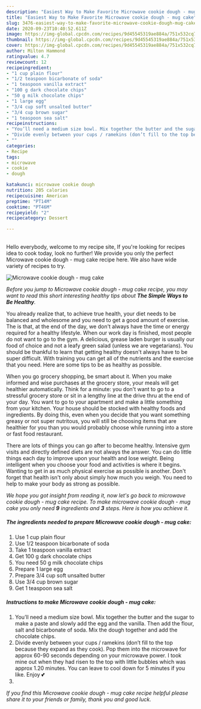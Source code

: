 ```yaml
---
description: "Easiest Way to Make Favorite Microwave cookie dough - mug cake"
title: "Easiest Way to Make Favorite Microwave cookie dough - mug cake"
slug: 3476-easiest-way-to-make-favorite-microwave-cookie-dough-mug-cake
date: 2020-09-23T10:40:52.611Z
image: https://img-global.cpcdn.com/recipes/9d45545319ae884a/751x532cq70/microwave-cookie-dough-mug-cake-recipe-main-photo.jpg
thumbnail: https://img-global.cpcdn.com/recipes/9d45545319ae884a/751x532cq70/microwave-cookie-dough-mug-cake-recipe-main-photo.jpg
cover: https://img-global.cpcdn.com/recipes/9d45545319ae884a/751x532cq70/microwave-cookie-dough-mug-cake-recipe-main-photo.jpg
author: Milton Hammond
ratingvalue: 4.7
reviewcount: 12
recipeingredient:
- "1 cup plain flour"
- "1/2 teaspoon bicarbonate of soda"
- "1 teaspoon vanilla extract"
- "100 g dark chocolate chips"
- "50 g milk chocolate chips"
- "1 large egg"
- "3/4 cup soft unsalted butter"
- "3/4 cup brown sugar"
- "1 teaspoon sea salt"
recipeinstructions:
- "You’ll need a medium size bowl. Mix together the butter and the sugar to make a paste and slowly add the egg and the vanilla. Then add the flour, salt and bicarbonate of soda. Mix the dough together and add the chocolate chips."
- "Divide evenly between your cups / ramekins (don’t fill to the top because they expand as they cook). Pop them into the microwave for approx 60-90 seconds depending on your microwave power. I took mine out when they had risen to the top with little bubbles which was approx 1.20 minutes. You can leave to cool down for 5 minutes if you like. Enjoy 💕"
- ""
categories:
- Recipe
tags:
- microwave
- cookie
- dough

katakunci: microwave cookie dough 
nutrition: 205 calories
recipecuisine: American
preptime: "PT14M"
cooktime: "PT46M"
recipeyield: "2"
recipecategory: Dessert

---
```

<br>
Hello everybody, welcome to my recipe site, If you're looking for recipes idea to cook today, look no further! We provide you only the perfect Microwave cookie dough - mug cake recipe here. We also have wide variety of recipes to try.
<br>


![Microwave cookie dough - mug cake](https://img-global.cpcdn.com/recipes/9d45545319ae884a/751x532cq70/microwave-cookie-dough-mug-cake-recipe-main-photo.jpg)

<i>Before you jump to Microwave cookie dough - mug cake recipe, you may want to read this short interesting healthy tips about <strong>The Simple Ways to Be Healthy</strong>.</i>

You already realize that, to achieve true health, your diet needs to be balanced and wholesome and you need to get a good amount of exercise. The  is that, at the end of the day, we don't always have the time or energy required for a healthy lifestyle. When our work day is finished, most people do not want to go to the gym. A delicious, grease laden burger is usually our food of choice and not a leafy green salad (unless we are vegetarians). You should be thankful to learn that getting healthy doesn't always have to be super difficult. With training you can get all of the nutrients and the exercise that you need. Here are some tips to be as healthy as possible.

When you go grocery shopping, be smart about it. When you make informed and wise purchases at the grocery store, your meals will get healthier automatically. Think for a minute: you don't want to go to a stressful grocery store or sit in a lengthy line at the drive thru at the end of your day. You want to go to your apartment and make a little something from your kitchen. Your house should be stocked with healthy foods and ingredients. By doing this, even when you decide that you want something greasy or not super nutritous, you will still be choosing items that are healthier for you than you would probably choose while running into a store or fast food restaurant.

There are lots of things you can go after to become healthy. Intensive gym visits and directly defined diets are not always the answer. You can do little things each day to improve upon your health and lose weight. Being intelligent when you choose your food and activities is where it begins. Wanting to get in as much physical exercise as possible is another. Don't forget that health isn't only about simply how much you weigh. You need to help to make your body as strong as possible. 


<i>We hope you got insight from reading it, now let's go back to microwave cookie dough - mug cake recipe. To make microwave cookie dough - mug cake you only need <strong>9</strong> ingredients and <strong>3</strong> steps. Here is how you achieve it.
</i>

##### The ingredients needed to prepare Microwave cookie dough - mug cake:

1. Use 1 cup plain flour
1. Use 1/2 teaspoon bicarbonate of soda
1. Take 1 teaspoon vanilla extract
1. Get 100 g dark chocolate chips
1. You need 50 g milk chocolate chips
1. Prepare 1 large egg
1. Prepare 3/4 cup soft unsalted butter
1. Use 3/4 cup brown sugar
1. Get 1 teaspoon sea salt


##### Instructions to make Microwave cookie dough - mug cake:

1. You’ll need a medium size bowl. Mix together the butter and the sugar to make a paste and slowly add the egg and the vanilla. Then add the flour, salt and bicarbonate of soda. Mix the dough together and add the chocolate chips.
1. Divide evenly between your cups / ramekins (don’t fill to the top because they expand as they cook). Pop them into the microwave for approx 60-90 seconds depending on your microwave power. I took mine out when they had risen to the top with little bubbles which was approx 1.20 minutes. You can leave to cool down for 5 minutes if you like. Enjoy 💕
1. 


<i>If you find this Microwave cookie dough - mug cake recipe helpful please share it to your friends or family, thank you and good luck.</i>
